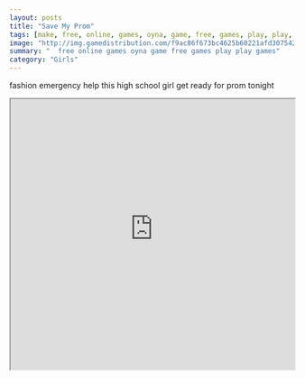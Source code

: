 ```yaml
---
layout: posts
title: "Save My Prom"
tags: [make, free, online, games, oyna, game, free, games, play, play, games]
image: "http://img.gamedistribution.com/f9ac86f673bc4625b60221afd3075429.jpg"
summary: "  free online games oyna game free games play play games"
category: "Girls"
---
```


fashion emergency help this high school girl get ready for prom tonight

<iframe width="100%" height="480px;" src="http://flash.gamedistribution.com?game=f9ac86f673bc4625b60221afd3075429"></iframe>